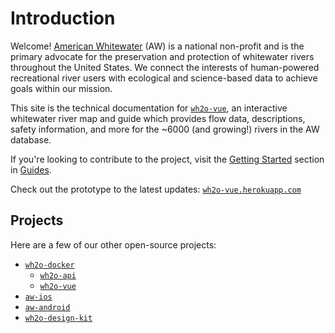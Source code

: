 # Introduction

Welcome! [American Whitewater](https://www.americanwhitewater.org/) (AW) is a national non-profit and is the primary advocate for the preservation and protection of whitewater rivers throughout the United States. We connect the interests of human-powered recreational river users with ecological and science-based data to achieve goals within our mission.

This site is the technical documentation for [`wh2o-vue`](https://github.com/AmericanWhitewater/wh2o-vue), an interactive whitewater river map and guide which provides flow data, descriptions, safety information, and more for the ~6000 (and growing!) rivers  in the AW database.

If you're looking to contribute to the project, visit the [Getting Started](/guide/getting-started.md) section in [Guides](/guide/).

Check out the prototype to the latest updates: [`wh2o-vue.herokuapp.com`](https://wh2o-vue.herokuapp.com/)

## Projects

Here are a few of our other open-source projects:

- [`wh2o-docker`](https://github.com/AmericanWhitewater/wh2o-docker)
  - [`wh2o-api`](https://github.com/AmericanWhitewater/wh2o-api)
  - [`wh2o-vue`](https://github.com/AmericanWhitewater/wh2o-vue)
- [`aw-ios`](https://github.com/AmericanWhitewater/aw-ios)
- [`aw-android`](https://github.com/AmericanWhitewater/aw-android)
- [`wh2o-design-kit`](https://github.com/AmericanWhitewater/wh2o-design-kit)
